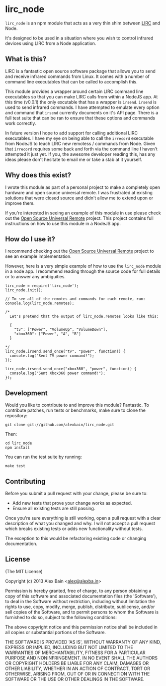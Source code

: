 lirc_node
=========

``lirc_node`` is an npm module that acts as a very thin shim between
[LIRC](http://lirc.org) and Node.

It's designed to be used in a situation where you wish to control infrared
devices using LIRC from a Node application.

## What is this?

LIRC is a fantastic open source software package that allows you to send and
receive infrared commands from Linux. It comes with a number of command line
executables that can be called to accomplish this.

This module provides a wrapper around certain LIRC command line executables so
that you can make LIRC calls from within a NodeJS app. At this time (v0.0.1) the
only excutable that has a wrapper is ``irsend``. ``irsend`` is used to send
infrared commands. I have attempted to emulate every option and command that
``irsend`` currently documents on it's API page. There is a full test suite that
can be ran to ensure that these options and commands work correctly.

In future version I hope to add support for calling additional LIRC executables.
I have my eye on being able to call the ``irrecord`` executable from NodeJS to
teach LIRC new remotess / commands from Node. Given that ``irrecord`` requires
some back and forth via the command line I haven't attempted it just yet. If you,
the awesome developer reading this, has any ideas please don't hesitate
to email me or take a stab at it yourself.


## Why does this exist?

I wrote this module as part of a personal project to make a completely open
hardware and open source universal remote. I was frustrated at existing solutions
that were closed source and didn't allow me to extend upon or improve them.

If you're interested in seeing an example of this module in use please check
out the [Open Source Universal Remote](http://opensourceuniversalremote.com) project.
This project contains full instructions on how to use this module in a NodeJS
app.

## How do I use it?

I recommend checking out the [Open Source Universal Remote](http://opensourceuniversalremote.com)
project to see an example implementation.

However, here is a very simple example of how to use the ``lirc_node`` module in
a node app. I recommend reading through the source code for full details or to
answer any ambiguities.

    lirc_node = require('lirc_node');
    lirc_node.init();

    // To see all of the remotes and commands for each remote, run:
    console.log(lirc_node.remotes);

    /*
      Let's pretend that the output of lirc_node.remotes looks like this:

      {
        "tv": ["Power", "VolumeUp", "VolumeDown"],
        "xbox360": ["Power", "A", "B"]
      }

    */
    lirc_node.irsend.send_once("tv", "power", function() {
      console.log("Sent TV power command!");
    });

    lirc_node.irsend.send_once("xbox360", "power", function() {
      console.log("Sent Xbox360 power command!");
    });


## Development

Would you like to contribute to and improve this module? Fantastic. To contribute
patches, run tests or benchmarks, make sure to clone the repository:

```
git clone git://github.com/alexbain/lirc_node.git
```

Then:

```
cd lirc_node
npm install
```

You can run the test suite by running:

```
make test
```

## Contributing

Before you submit a pull request with your change, please be sure to:

* Add new tests that prove your change works as expected.
* Ensure all existing tests are still passing.

Once you're sure everything is still working, open a pull request with a clear
description of what you changed and why. I will not accept a pull request which
breaks existing tests or adds new functionality without tests.

The exception to this would be refactoring existing code or changing documentation.


## License

(The MIT License)

Copyright (c) 2013 Alex Bain &lt;alex@alexba.in&gt;

Permission is hereby granted, free of charge, to any person obtaining
a copy of this software and associated documentation files (the
'Software'), to deal in the Software without restriction, including
without limitation the rights to use, copy, modify, merge, publish,
distribute, sublicense, and/or sell copies of the Software, and to
permit persons to whom the Software is furnished to do so, subject to
the following conditions:

The above copyright notice and this permission notice shall be
included in all copies or substantial portions of the Software.

THE SOFTWARE IS PROVIDED 'AS IS', WITHOUT WARRANTY OF ANY KIND,
EXPRESS OR IMPLIED, INCLUDING BUT NOT LIMITED TO THE WARRANTIES OF
MERCHANTABILITY, FITNESS FOR A PARTICULAR PURPOSE AND NONINFRINGEMENT.
IN NO EVENT SHALL THE AUTHORS OR COPYRIGHT HOLDERS BE LIABLE FOR ANY
CLAIM, DAMAGES OR OTHER LIABILITY, WHETHER IN AN ACTION OF CONTRACT,
TORT OR OTHERWISE, ARISING FROM, OUT OF OR IN CONNECTION WITH THE
SOFTWARE OR THE USE OR OTHER DEALINGS IN THE SOFTWARE.
